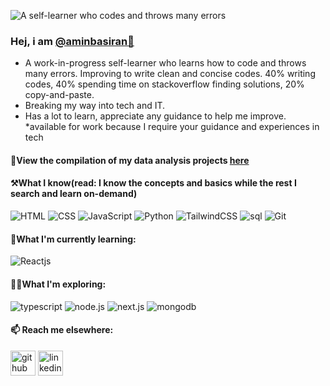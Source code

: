![A self-learner who codes and throws many errors](https://pbs.twimg.com/profile_banners/923529004052652032/1659092924/1500x500)

### Hej, i am <a href="https://github.com/aminbasiran">@aminbasiran👋</a>
* A work-in-progress self-learner who learns how to code and throws many errors. Improving to write clean and concise codes. 40% writing codes, 40% spending time on stackoverflow finding solutions, 20% copy-and-paste. 
* Breaking my way into tech and IT. 
* Has a lot to learn, appreciate any guidance to help me improve.
*available for work because I require your guidance and experiences in tech

#### :bow_and_arrow:View the compilation of my data analysis projects [here](../Data-analysis)

#### ⚒️What I know(read: I know the concepts and basics while the rest I search and learn on-demand)
<div display="flex">
  <img src="https://img.shields.io/badge/HTML-orange?style=for-the-badge&logo=html5&logoColor=%2361DAFB" alt="HTML"/>
  <img src="https://img.shields.io/badge/CSS3-blue?style=for-the-badge&logo=css3&logoColor=white" alt="CSS"/>
  <img src="https://img.shields.io/badge/Javascript-yellow?style=for-the-badge&logo=javascript&logoColor=white" alt="JavaScript"/>
  <img src="https://img.shields.io/badge/Python-blueviolet.svg?style=for-the-badge&logo=python&logoColor=white" alt="Python"/>
  <img src="https://img.shields.io/badge/TailwindCSS-blue?style=for-the-badge&logo=tailwindcss&logoColor=white" alt="TailwindCSS"/>
  <img src="https://img.shields.io/badge/sql-orange?style=for-the-badge&logo=sql&logoColor=white" alt="sql"/>
  <img src="https://img.shields.io/badge/Git-black?style=for-the-badge&logo=Git&logoColor=white" alt="Git"/>
</div>

#### 🤺What I'm currently learning: 
<img src="https://img.shields.io/badge/React-blue?style=for-the-badge&logo=React&logoColor=%2361DAFB" alt="Reactjs"/>

#### 👨‍💻What I'm exploring: <br>
<div display="flex">
  <img src="https://img.shields.io/badge/typescript-blue?style=for-the-badge&logo=typescript&logoColor=%2361DAFB" alt="typescript"/>
  <img src="https://img.shields.io/badge/node.js-green?style=for-the-badge&logo=node.js&logoColor=white" alt="node.js"/>
  <img src="https://img.shields.io/badge/next.js-black?style=for-the-badge&logo=next.js&logoColor=white" alt="next.js"/>
  <img src="https://img.shields.io/badge/mongodb-white?style=for-the-badge&logo=mongodb&logoColor=green" alt="mongodb"/>
</div>
 
 #### 📫 Reach me elsewhere:

[<img src='https://cdn.jsdelivr.net/npm/simple-icons@3.0.1/icons/github.svg' alt='github' height='40'>](https://github.com/aminbasiran)  [<img src='https://cdn.jsdelivr.net/npm/simple-icons@3.0.1/icons/linkedin.svg' alt='linkedin' height='40'>](https://linkedin.com/in/muhammadamin6151/)

